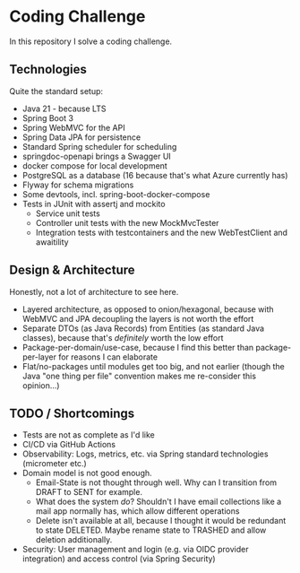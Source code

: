 # Coding Challenge

In this repository I solve a coding challenge.

## Technologies

Quite the standard setup:

* Java 21 - because LTS
* Spring Boot 3
* Spring WebMVC for the API
* Spring Data JPA for persistence
* Standard Spring scheduler for scheduling
* springdoc-openapi brings a Swagger UI
* docker compose for local development
* PostgreSQL as a database (16 because that's what Azure currently has)
* Flyway for schema migrations
* Some devtools, incl. spring-boot-docker-compose
* Tests in JUnit with assertj and mockito
  * Service unit tests
  * Controller unit tests with the new MockMvcTester
  * Integration tests with testcontainers and the new WebTestClient and awaitility

## Design & Architecture

Honestly, not a lot of architecture to see here.

* Layered architecture, as opposed to onion/hexagonal, because with WebMVC and JPA decoupling the layers is not worth the effort
* Separate DTOs (as Java Records) from Entities (as standard Java classes), because that's *definitely* worth the low effort
* Package-per-domain/use-case, because I find this better than package-per-layer for reasons I can elaborate
* Flat/no-packages until modules get too big, and not earlier (though the Java "one thing per file" convention makes me re-consider this opinion...)

## TODO / Shortcomings

* Tests are not as complete as I'd like
* CI/CD via GitHub Actions
* Observability: Logs, metrics, etc. via Spring standard technologies (micrometer etc.)
* Domain model is not good enough.
  * Email-State is not thought through well. Why can I transition from DRAFT to SENT for example.
  * What does the system *do*? Shouldn't I have email collections like a mail app normally has, which allow different operations
  * Delete isn't available at all, because I thought it would be redundant to state DELETED. Maybe rename state to TRASHED and allow deletion additionally.
* Security: User management and login (e.g. via OIDC provider integration) and access control (via Spring Security)
